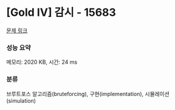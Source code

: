 # [Gold IV] 감시 - 15683 

[문제 링크](https://www.acmicpc.net/problem/15683) 

### 성능 요약

메모리: 2020 KB, 시간: 24 ms

### 분류

브루트포스 알고리즘(bruteforcing), 구현(implementation), 시뮬레이션(simulation)

